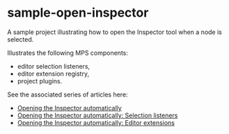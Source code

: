 # sample-open-inspector

A sample project illustrating how to open the Inspector tool when a node is selected.

Illustrates the following MPS components:
* editor selection listeners,
* editor extension registry,
* project plugins.

See the associated series of articles here:
* [Opening the Inspector automatically](https://specificlanguages.com/posts/2022-03/01-opening-inspector-automatically)
* [Opening the Inspector automatically: Selection listeners](https://specificlanguages.com/posts/2022-03/02-opening-inspector-automatically-selection-listeners)
* [Opening the Inspector automatically: Editor extensions](https://specificlanguages.com/posts/2022-03/03-opening-inspector-automatically-editor-extensions)
